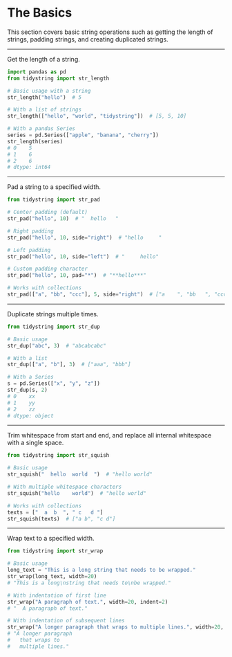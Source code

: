 # The Basics

This section covers basic string operations such as getting the length of strings, padding strings,
and creating duplicated strings.

---

Get the length of a string.

```python
import pandas as pd
from tidystring import str_length

# Basic usage with a string
str_length("hello")  # 5

# With a list of strings
str_length(["hello", "world", "tidystring"])  # [5, 5, 10]

# With a pandas Series
series = pd.Series(["apple", "banana", "cherry"])
str_length(series)
# 0    5
# 1    6
# 2    6
# dtype: int64
```

---

Pad a string to a specified width.

```python
from tidystring import str_pad

# Center padding (default)
str_pad("hello", 10)  # "  hello   "

# Right padding
str_pad("hello", 10, side="right")  # "hello     "

# Left padding
str_pad("hello", 10, side="left")  # "     hello"

# Custom padding character
str_pad("hello", 10, pad="*")  # "**hello***"

# Works with collections
str_pad(["a", "bb", "ccc"], 5, side="right")  # ["a    ", "bb   ", "ccc  "]
```

---

Duplicate strings multiple times.

```python
from tidystring import str_dup

# Basic usage
str_dup("abc", 3)  # "abcabcabc"

# With a list
str_dup(["a", "b"], 3)  # ["aaa", "bbb"]

# With a Series
s = pd.Series(["x", "y", "z"])
str_dup(s, 2)
# 0    xx
# 1    yy
# 2    zz
# dtype: object
```

---

Trim whitespace from start and end, and replace all internal whitespace with a single space.

```python
from tidystring import str_squish

# Basic usage
str_squish("  hello  world  ")  # "hello world"

# With multiple whitespace characters
str_squish("hello    world")  # "hello world"

# Works with collections
texts = ["  a  b  ", " c   d "]
str_squish(texts)  # ["a b", "c d"]
```

---

Wrap text to a specified width.

```python
from tidystring import str_wrap

# Basic usage
long_text = "This is a long string that needs to be wrapped."
str_wrap(long_text, width=20)
# "This is a long\nstring that needs to\nbe wrapped."

# With indentation of first line
str_wrap("A paragraph of text.", width=20, indent=2)
# "  A paragraph of text."

# With indentation of subsequent lines
str_wrap("A longer paragraph that wraps to multiple lines.", width=20, exdent=2)
# "A longer paragraph
#   that wraps to
#   multiple lines."
```
